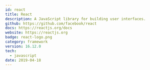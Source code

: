 ```yaml
---
id: react
title: React
description: A JavaScript library for building user interfaces.
github: https://github.com/facebook/react
docs: https://reactjs.org/docs
website: https://reactjs.org
badge: react-logo.png
category: framework
version: 16.12.0
tech: 
  - javascript
date: 2019-04-18
---
```

